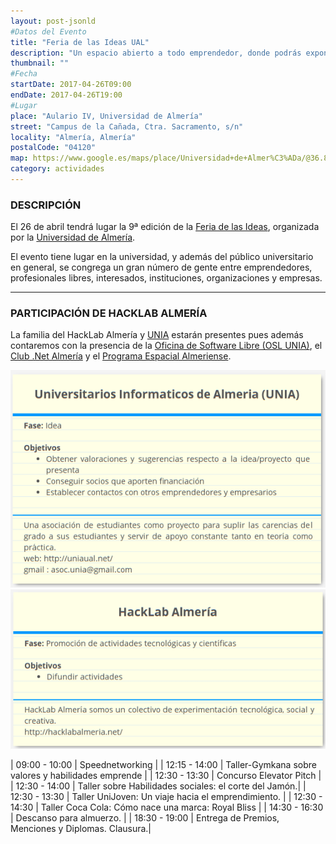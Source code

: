 ```yaml
---
layout: post-jsonld
#Datos del Evento
title: "Feria de las Ideas UAL"
description: "Un espacio abierto a todo emprendedor, donde podrás exponer tus proyectos e ideas"
thumbnail: ""
#Fecha
startDate: 2017-04-26T09:00
endDate: 2017-04-26T19:00
#Lugar
place: "Aulario IV, Universidad de Almería"
street: "Campus de la Cañada, Ctra. Sacramento, s/n"
locality: "Almería, Almería"
postalCode: "04120"
map: https://www.google.es/maps/place/Universidad+de+Almer%C3%ADa/@36.8296051,-2.4088215,17z
category: actividades
---
```


### DESCRIPCIÓN

El 26 de abril tendrá lugar la 9ª edición de la [Feria de las Ideas][1], organizada por la [Universidad de Almería](http://www.ual.es/).

El evento tiene lugar en la universidad, y además del público universitario en general, se congrega un gran 
número de gente entre emprendedores, profesionales libres, interesados, instituciones, organizaciones y empresas.

---

### PARTICIPACIÓN DE HACKLAB ALMERÍA

La familia del HackLab Almería y [UNIA](http://asociacion-unia.es/) estarán presentes pues además contaremos con la presencia de la [Oficina de Software Libre (OSL UNIA)](http://asociacion-unia.es/), el [Club .Net Almería](http://www.dotnetalmeria.net/) y el [Programa Espacial Almeriense](http://programaespacialalmeriense.space/).

<img src="/recursos/2016-04-27/UNIA.png"  alt="UNIA" />
<img src="/recursos/2016-04-27/HackLabAlmeria.png" alt="HackLab Almería" />

| 09:00 - 10:00 | Speednetworking |
| 12:15 - 14:00 | Taller-Gymkana sobre valores y habilidades emprende |
| 12:30 - 13:30 | Concurso Elevator Pitch |
| 12:30 - 14:00 | Taller sobre Habilidades sociales: el corte del Jamón.|
| 12:30 - 13:30 | Taller UniJoven: Un viaje hacia el emprendimiento. |
| 12:30 - 14:30 | Taller Coca Cola: Cómo nace una marca: Royal Bliss |
| 14:30 - 16:30 | Descanso para almuerzo. |
| 18:30 - 19:00 | Entrega de Premios, Menciones y Diplomas. Clausura.|

[1]: http://feriadelasideas.es/
